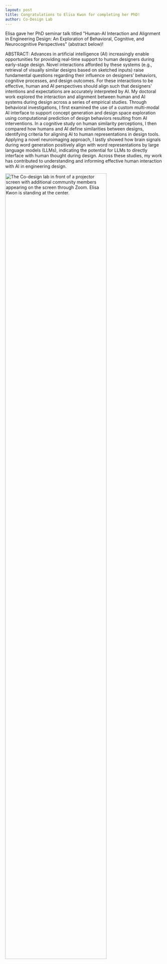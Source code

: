 ```yaml
---
layout: post
title: Congratulations to Elisa Kwon for completing her PhD!
author: Co-Design Lab
---
```


Elisa gave her PhD seminar talk titled "Human-AI Interaction and Alignment in Engineering Design: An Exploration of Behavioral, Cognitive, and Neurocognitive Perspectives" (abstract below)!

ABSTRACT: 
Advances in artificial intelligence (AI) increasingly enable opportunities for providing real-time support to human designers during early-stage design. Novel interactions afforded by these systems (e.g., retrieval of visually similar designs based on sketched inputs) raise fundamental questions regarding their influence on designers’ behaviors, cognitive processes, and design outcomes. For these interactions to be effective, human and AI perspectives should align such that designers' intentions and expectations are accurately interpreted by AI. My doctoral work explored the interaction and alignment between human and AI systems during design across a series of empirical studies. Through behavioral investigations, I first examined the use of a custom multi-modal AI interface to support concept generation and design space exploration using computational prediction of design behaviors resulting from AI interventions. In a cognitive study on human similarity perceptions, I then compared how humans and AI define similarities between designs, identifying criteria for aligning AI to human representations in design tools. Applying a novel neuroimaging approach, I lastly showed how brain signals during word generation positively align with word representations by large language models (LLMs), indicating the potential for LLMs to directly interface with human thought during design. Across these studies, my work has contributed to understanding and informing effective human interaction with AI in engineering design.

<img src="https://github.com/user-attachments/assets/ae1f4bcb-b54e-4202-a0bd-2820a71a8fb9" alt="The Co-design lab in front of a projector screen with additional community members appearing on the screen through Zoom. Elisa Kwon is standing at the center." width="80%">
